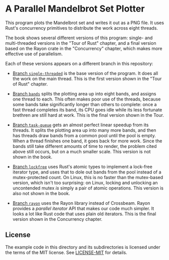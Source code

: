 # A Parallel Mandelbrot Set Plotter

This program plots the Mandelbrot set and writes it out as a PNG file. It uses Rust's concurrency primitives to distribute the work across eight threads.

The book shows several different versions of this program: single- and multi-threaded versions in the "Tour of Rust" chapter, and a final version based on the Rayon crate in the "Concurrency" chapter, which makes more effective use of parallelism.

Each of these versions appears on a different branch in this repository:

*   [Branch `single-threaded`](https://github.com/ProgrammingRust/mandelbrot/tree/single-threaded)
    is the base version of the program. It does all the work on the main
    thread. This is the first version shown in the "Tour of Rust" chapter.

*   [Branch `bands`](https://github.com/ProgrammingRust/mandelbrot/tree/bands)
    splits the plotting area up into eight bands, and assigns one thread to
    each. This often makes poor use of the threads, because some bands take
    significantly longer than others to complete: once a fast thread completes
    its band, its CPU goes idle while its less fortunate brethren are still hard
    at work. This is the final version shown in the Tour.

*   [Branch `task-queue`](https://github.com/ProgrammingRust/mandelbrot/tree/task-queue)
    gets an almost perfect linear speedup from its threads. It splits
    the plotting area up into many more bands, and then has threads draw
    bands from a common pool until the pool is empty. When a thread
    finishes one band, it goes back for more work. Since the bands still
    take different amounts of time to render, the problem cited above
    still occurs, but on a much smaller scale. This version is not shown in the book.

*   [Branch `lockfree`](https://github.com/ProgrammingRust/mandelbrot/tree/lockfree)
    uses Rust's atomic types to implement a lock-free iterator type, and
    uses that to dole out bands from the pool instead of a
    mutex-protected count. On Linux, this is no faster than the
    mutex-based version, which isn't too surprising: on Linux, locking
    and unlocking an uncontended mutex *is* simply a pair of atomic
    operations. This version is also not shown in the book.

*   [Branch `rayon`](https://github.com/ProgrammingRust/mandelbrot/tree/rayon)
    uses the Rayon library instead of Crossbeam. Rayon provides a *parallel
    iterator* API that makes our code much simpler. It looks a lot like Rust
    code that uses plain old iterators. This is the final version shown in the
    Concurrency chapter.

## License

The example code in this directory and its subdirectories is licensed under the
terms of the MIT license. See [LICENSE-MIT](LICENSE-MIT) for details.